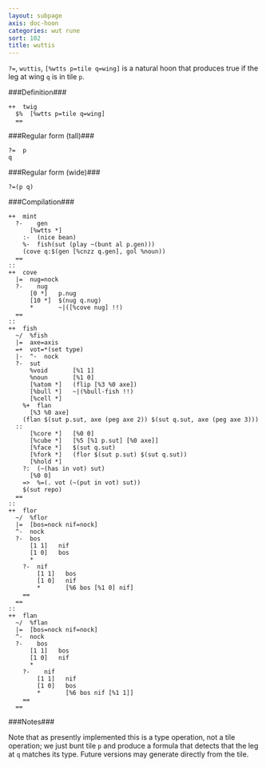 ```yaml
---
layout: subpage
axis: doc-hoon
categories: wut rune
sort: 102
title: wuttis
---
```




`?=`, `wuttis`, `[%wtts p=tile q=wing]` is a natural hoon that
produces true if the leg at wing `q` is in tile `p`.

###Definition###

    ++  twig  
      $%  [%wtts p=tile q=wing]
      ==

###Regular form (tall)###

    ?=  p
    q

###Regular form (wide)###

    ?=(p q)

###Compilation###
    
    ++  mint
      ?-    gen
          [%wtts *]  
        :-  (nice bean)
        %-  fish(sut (play ~(bunt al p.gen))) 
        (cove q:$(gen [%cnzz q.gen], gol %noun))
      ==
    ::
    ++  cove
      |=  nug=nock
      ?-    nug
          [0 *]   p.nug
          [10 *]  $(nug q.nug)
          *       ~|([%cove nug] !!)
      ==
    ::
    ++  fish
      ~/  %fish
      |=  axe=axis
      =+  vot=*(set type)
      |-  ^-  nock
      ?-  sut
          %void       [%1 1]
          %noun       [%1 0]
          [%atom *]   (flip [%3 %0 axe])
          [%bull *]   ~|(%bull-fish !!)
          [%cell *]
        %+  flan
          [%3 %0 axe]
        (flan $(sut p.sut, axe (peg axe 2)) $(sut q.sut, axe (peg axe 3)))
      ::
          [%core *]   [%0 0]
          [%cube *]   [%5 [%1 p.sut] [%0 axe]]
          [%face *]   $(sut q.sut)
          [%fork *]   (flor $(sut p.sut) $(sut q.sut))
          [%hold *]
        ?:  (~(has in vot) sut)
          [%0 0]
        =>  %=(. vot (~(put in vot) sut))
        $(sut repo)
      ==
    ::
    ++  flor
      ~/  %flor
      |=  [bos=nock nif=nock]
      ^-  nock
      ?-  bos
          [1 1]   nif
          [1 0]   bos
          *
        ?-  nif
            [1 1]   bos
            [1 0]   nif
            *       [%6 bos [%1 0] nif]
        ==
      ==
    ::
    ++  flan
      ~/  %flan
      |=  [bos=nock nif=nock]
      ^-  nock
      ?-    bos
          [1 1]   bos
          [1 0]   nif
          *
        ?-    nif
            [1 1]   nif
            [1 0]   bos
            *       [%6 bos nif [%1 1]]
        ==
      ==

###Notes###

Note that as presently implemented this is a type operation, not
a tile operation; we just bunt tile `p` and produce a formula
that detects that the leg at `q` matches its type.  Future
versions may generate directly from the tile.
